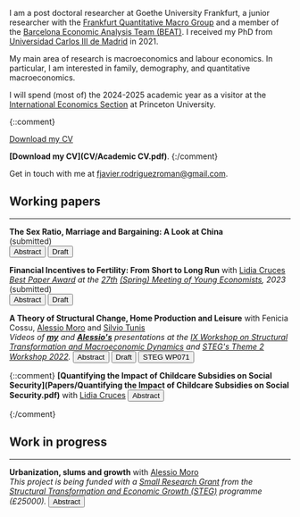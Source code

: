 I am a post doctoral researcher at Goethe University Frankfurt, a junior researcher with the [Frankfurt Quantitative Macro Group](https://fqmg.de/) and a member of the [Barcelona Economic Analysis Team (BEAT)](https://www.ub.edu/beat/portfolio/fjrodriguezroman/). I received my PhD from [Universidad Carlos III de Madrid](http://economics.uc3m.es/) in 2021.

My main area of research is macroeconomics and labour economics. In particular, I am interested in family, demography, and quantitative macroeconomics.

I will spend (most of) the 2024-2025 academic year as a visitor at the [International Economics Section](https://ies.princeton.edu/) at Princeton University.

{::comment}
<p><a href="/CV/Academic CV.pdf" target="_blank" rel="noopener noreferrer">Download my CV</a></p>

**[Download my CV](CV/Academic CV.pdf)**.
{:/comment}

Get in touch with me at [fjavier.rodriguezroman@gmail.com](mailto:fjavier.rodriguezroman@gmail.com).

## Working papers

---

**The Sex Ratio, Marriage and Bargaining: A Look at China** \
(submitted) \
<span class="brsmall"></span> 
<button class="abstract_button" onclick="ShowAndHide('abstract1')"><span class="text">Abstract</span></button>
<button class="draft_button" onclick=" window.open('Papers/The Sex Ratio, Marriage and Bargaining A Look at China.pdf','_blank')"><span class="text">Draft</span></button>

<div ID="abstract1" STYLE="display:none"><p>I study married people's time allocation decisions under an unbalanced sex ratio, to answer whether bargaining between spouses should be accounted for (e.g. the collective model of the household) or not (unitary model). I document a substantial increase in the leisure ratio between married women and men in China from 1990 to 2010, calibrate a model of marriage, bargaining and marital sorting to the baseline year, and compare the predictions of a collective and unitary versions in 2010. In the former the leisure ratio does increase, but not in the latter. Via a decomposition exercise I find that the sex ratio accounts for about four hours of extra leisure per week for married women, driven by a decrease in paid work. The effect on married men is of the same magnitude and opposite sign. My results suggest that accounting for bargaining seems to be crucial to explain the sex-specific impact of changes that affect differently men and women.</p></div>

**Financial Incentives to Fertility: From Short to Long Run** with [Lidia Cruces](https://sites.google.com/view/lidiacruces/home?authuser=0)\
*[Best Paper Award](https://twitter.com/EAYEconomists/status/1700116828700176594) at the [27th](https://smye2023.carloalberto.org/) [(Spring) Meeting of Young Economists](https://www.eaye.info/eayeam), 2023* \
(submitted) \
<span class="brsmall"></span> 
<button class="abstract_button" onclick="ShowAndHide('abstractjmp')"><span class="text">Abstract</span></button>
<button class="draft_button" onclick=" window.open('Papers/Financial Incentives to Fertility From Short to Long Run.pdf','_blank')"><span class="text">Draft</span></button>

<div ID="abstractjmp" STYLE="display:none"><p>Are financial incentives effective in increasing fertility rates? Empirical evidence suggests they are, primarily in the short run (around implementation). Can such policies also increase the total number of children in the long run? We address this question by using a structural life-cycle model of fertility and labor supply, calibrated to replicate the short-run effects of a cash transfer paid at childbirth implemented in 2007 in Spain. The model incorporates labor market duality, a defining feature of Spanish labor markets that negatively impacts fertility. Our calibrated model replicates a 6% increase in fertility rates in the short run but only generates a 3% rise in completed fertility over women’s lifetimes—the long run. Eliminating labor market duality increases lifetime fertility by 6.62%, but the discrepancy between short- and long-run effects of the incentive persists. These results highlight the limited impact of financial incentives alone to sustain fertility gains.</p></div>

**A Theory of Structural Change, Home Production and Leisure** with Fenicia Cossu, [Alessio Moro](http://www.alessiomoro.it/) and [Silvio Tunis](https://sites.google.com/view/silviotunis/home-page) \
*Videos of **[my](https://www.youtube.com/watch?v=o87otn1SrIw&list=PLt9jC4Ylzr6AUG55BbfYYZTNjprOuHwrg&index=10)** and **[Alessio's](https://www.youtube.com/watch?v=vgT2PsYc23M&t=17814s)** presentations at the [IX Workshop on Structural Transformation and Macroeconomic Dynamics](https://steg.cepr.org/events/ix-workshop-structural-transformation-and-macroeconomic-dynamics) and [STEG's Theme 2 Workshop 2022](https://steg.cepr.org/events/theme-2-workshop-2022).*
<span class="brsmall"></span> 
<button class="abstract_button" onclick="ShowAndHide('abstract2')"><span class="text">Abstract</span></button>
<button class="draft_button" onclick=" window.open('Papers/A_Theory_of_Structural_Change_and_Home_Production.pdf','_blank')"><span class="text">Draft</span></button>
<button class="draft_button" onclick=" window.open('https://steg.cepr.org/publications/theory-structural-change-home-production-and-leisure','_blank')"><span class="text">STEG WP071</span></button>

<div ID="abstract2" STYLE="display:none"><p>Why do agents consume more services relative to goods as income grows? We present a theory of structural change assuming that a representative household satisfies final needs by means of two home-production functions in time and either goods or services from the market. When calibrating the model to U.S. data, roughly half of structural change is accounted for by technological change allowing services to display a larger time saving than goods in satisfying final needs. Also, even if preferences are homothetic, the calibrated model generates endogenous income effects, which account for the remaining structural change generated by the model.</p></div>

{::comment}
**[Quantifying the Impact of Childcare Subsidies on Social Security](Papers/Quantifying the Impact of Childcare Subsidies on Social Security.pdf)** with [Lidia Cruces](https://sites.google.com/view/lidiacruces/home?authuser=0)
<span class="brsmall"></span> 
<button class="abstract_button" onclick="ShowAndHide('abstract2')"><span class="text">Abstract</span></button>

<div ID="abstract2" STYLE="display:none"><p>Female labour force participation and fertility levels directly impact social security, especially when it relies on a pay-as-you-go scheme. In this paper, we quantify the impact of childcare subsidisation policies on a PAYG social security system. We build an overlapping generations model in which women decide how many children to have, the allocation of childcare time among different alternatives, and their labour force par-ticipation along the life cycle. We calibrate the model to Spanish data and use it to experiment with different childcare subsidisation policies. We find that childcare subsidies increase mother’s labour force participation and fertility minimally. Therefore, they have a negative effect on the present value of social security budget balance.</p></div>
{:/comment}

## Work in progress

---

**Urbanization, slums and growth** with [Alessio Moro](http://www.alessiomoro.it/)\
*This project is being funded with a [Small Research Grant](https://steg.cepr.org/funding/small-phd-research-grants-srgs) from the [Structural Transformation and Economic Growth (STEG)](https://steg.cepr.org/) programme (£25000).*
<span class="brsmall"></span> 
<button class="abstract_button" onclick="ShowAndHide('abstract3')"><span class="text">Abstract</span></button>

<div ID="abstract3" STYLE="display:none"><p>Urban population growth has occurred without much structural transformation in Sub-Saharan Africa: shares of employment in agriculture remain high, even in cities. Moreover, informal settlements or slums have emerged and persisted over time in the growing metropoles. This project aims to link these features of low-income country urbanisation with a dynamic spatial growth model. The expansion of the modern manufacturing and services sectors depends on the relative strength of two forces: urban congestion in the city core amplified by the slums (which is the only location in which modern economic activities may take place), and agglomeration economies created by the growing city. This framework has the potential to allow us to quantify the optimal urbanisation rate for low-income countries, and contribute to answer the question of whether they are urbanising too fast or not fast enough. </p></div>




